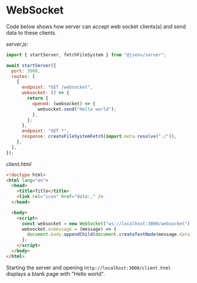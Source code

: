 # WebSocket

Code below shows how server can accept web socket clients(s) and send data to these clients.

_server.js:_

```js
import { startServer, fetchFileSystem } from "@jsenv/server";

await startServer({
  port: 3000,
  routes: [
    {
      endpoint: "GET /websocket",
      websocket: () => {
        return {
          opened: (websocket) => {
            websocket.send("Hello world");
          },
        };
      },
      endpoint: "GET *",
      response: createFileSystemFetch(import.meta.resolve("./")),
    },
  ],
});
```

_client.html_

```html
<!doctype html>
<html lang="en">
  <head>
    <title>Title</title>
    <link rel="icon" href="data:," />
  </head>

  <body>
    <script>
      const websocket = new WebSocket("ws://localhost:3000/websocket");
      websocket.onmessage = (message) => {
        document.body.appendChild(document.createTextNode(message.data));
      };
    </script>
  </body>
</html>
```

Starting the server and opening `http://localhost:3000/client.html` displays a blank page with "Hello world".
